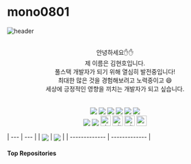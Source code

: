 # mono0801

<!--
**mono0801/mono0801** is a ✨ _special_ ✨ repository because its `README.md` (this file) appears on your GitHub profile.

Here are some ideas to get you started:

- 🔭 I’m currently working on ...
- 🌱 I’m currently learning ...
- 👯 I’m looking to collaborate on ...
- 🤔 I’m looking for help with ...
- 💬 Ask me about ...
- 📫 How to reach me: ...
- 😄 Pronouns: ...
- ⚡ Fun fact: ...
-->

![header](https://capsule-render.vercel.app/api?type=waving&height=250&color=gradient&text=Mono0801%20/%20Sellen's%20-nl-GitHub&reversal=true&textBg=false&fontSize=40&fontAlignY=26&fontColor=FFFFFF&animation=fadeIn&desc=Welcome!%20My%20Profile&descAlignY=60&descSize=25&strokeWidth=1)
<br>
<br>

<div align="center">
  안녕하세요✋✋<br>
  제 이름은 김현호입니다. <br>
  풀스택 개발자가 되기 위해 열심히 발전중입니다! <br>
  최대한 많은 것을 경험해보려고 노력중이고 😄 <br>
  세상에 긍정적인 영향을 끼치는 개발자가 되고 싶습니다.
</div>

<br>
<br>

<div align="center">
    <img src="https://img.shields.io/badge/HTML5-E34F26?style=flat&logo=html5&logoColor=white"/>
    <img src="https://img.shields.io/badge/CSS3-1572B6?style=flat&logo=css3&logoColor=white"/>
    <img src="https://img.shields.io/badge/JavaScript-F7DF1E?style=flat&logo=JavaScript&logoColor=white"/>
    <img src="https://img.shields.io/badge/Java-4B4B77?style=flat&logo=java&logoColor=white"/>
    <img src="https://img.shields.io/badge/Spring-6DB33F?style=flat&logo=spring&logoColor=white"/>
    <img src="https://img.shields.io/badge/MariaDB-003545?style=flat&logo=mariadb&logoColor=white"/>
    <br>
    <img src="https://img.shields.io/badge/react-61DAFB?style=for-the-badge&logo=react&logoColor=black"/> 
    <img src="https://img.shields.io/badge/typescript-3178C6?style=for-the-badge&logo=typescript&logoColor=black"/> 
<img src="http://img.shields.io/badge/visual_studio_code-007ACC?style=for-the-badge&logo=visualstudiocode&logoColor=white" alt="visualstudiocode" height="24"/>  <!-- VS code -->
<img src="http://img.shields.io/badge/-Git-f05032?style=for-the-badge&logo=Git&logoColor=white" alt="git" height="24"/> <!-- Git -->
<img src="http://img.shields.io/badge/-Github-181717?style=for-the-badge&logo=Github&logoColor=white" alt="github" height="24"/><!-- Github -->
<img src="https://img.shields.io/badge/MySQL-4479A1?style=for-the-badge&logo=MySQL&logoColor=white" alt="mysql" height="24"/><!-- MySQL -->

</div>

| --- | --- |
| <a href="https://github.com/anuraghazra/github-readme-stats"><img align="center" src="https://github-readme-stats.vercel.app/api?username=mono0801&theme=github_dark&show_icons=true&count_private=true&include_all_commits=true" /></a> | <a href="https://github.com/anuraghazra/github-readme-stats"><img align="center" src="https://github-readme-stats.vercel.app/api/top-langs/?username=mono0801&theme=react&layout=compact&langs_count=5" /></a> |
| ------------- | ------------- |
<!-- ![Anurag's GitHub stats](https://github-readme-stats.vercel.app/api?username=mono0801&theme=github_dark&show_icons=true&count_private=true&include_all_commits=true) 
[![Top Langs](https://github-readme-stats.vercel.app/api/top-langs/?username=mono0801&theme=react&layout=compact&langs_count=5)](https://github.com/anuraghazra/github-readme-stats) -->

#### Top Repositories
